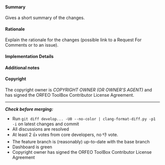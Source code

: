 #### Summary

Gives a short summary of the changes.

#### Rationale

Explain the rationale for the changes (possible link to a Request For Comments or to an issue).

#### Implementation Details

<!---
##### Classes and files
Give an overview of the implementation: main changes made to classes, files and modules. Do not paste complete diff, as it is available in the merge request already.
-->

<!--- 
##### Applications
Describe any changes made to existing applications, or new applications that have been added.
-->

<!---
##### Tests
Describe the testing strategy for new features.
-->

<!---
##### Documentation
List or link documentation modifications that were made (doxygen, example, Software Guide, application documentation, CookBook).
-->

#### Additional notes

<!--- List remaining open issues if any, and additional notes. -->

#### Copyright

The copyright owner is *COPYRIGHT OWNER (OR OWNER'S AGENT)* and has signed the ORFEO ToolBox Contributor License Agreement.

<hr>

***Check before merging:***
- Run `git diff develop... -U0 --no-color | clang-format-diff.py -p1 -i` on latest changes and commit
- All discussions are resolved
- At least 2 :thumbsup: votes from core developers, no :thumbsdown: vote.
- The feature branch is (reasonably) up-to-date with the base branch
- Dashboard is green
- Copyright owner has signed the ORFEO ToolBox Contributor License Agreement
